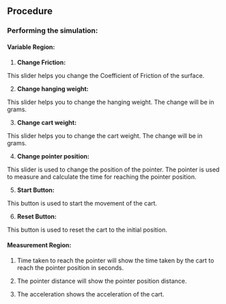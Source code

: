 ## Procedure


### Performing the simulation:
 

#### Variable Region:
1. **Change Friction:**

This slider helps you change the Coefficient of Friction of the surface.

2. **Change hanging weight:**

This slider helps you to change the hanging weight. The change will be in grams.

3. **Change cart weight:**

This slider helps you to change the cart weight. The change will be in grams.

4. **Change pointer position:**

This slider is used to change the position of the pointer. The pointer is used to measure and calculate the time for reaching the pointer position.

5. **Start Button:**

This button is used to start the movement of the cart.

6. **Reset Button:**

This button is used to reset the cart to the initial position.

 

#### Measurement Region:
 

1. Time taken to reach the pointer will show the time taken by the cart to reach the pointer position in seconds.

2. The pointer distance will show the pointer position distance.

3. The acceleration shows the acceleration of the cart.
